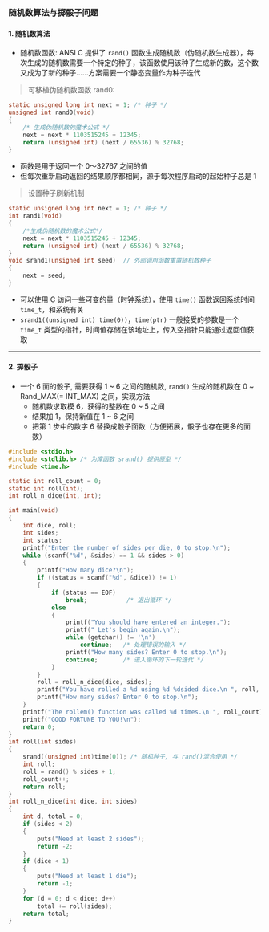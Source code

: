 ### 随机数算法与掷骰子问题

#### 1. 随机数算法

- 随机数函数: ANSI C 提供了 ```rand()``` 函数生成随机数（伪随机数生成器），每次生成的随机数需要一个特定的种子，该函数使用该种子生成新的数，这个数又成为了新的种子......方案需要一个静态变量作为种子迭代

> 可移植伪随机数函数 rand0: 

```c
static unsigned long int next = 1; /* 种子 */
unsigned int rand0(void)
{
    /* 生成伪随机数的魔术公式 */
    next = next * 1103515245 + 12345;
    return (unsigned int) (next / 65536) % 32768;
}
```

- 函数是用于返回一个 0～32767 之间的值
- 但每次重新启动返回的结果顺序都相同，源于每次程序启动的起始种子总是 1

> 设置种子刷新机制

```c
static unsigned long int next = 1; /* 种子 */
int rand1(void)
{
    /*生成伪随机数的魔术公式*/
    next = next * 1103515245 + 12345;
    return (unsigned int) (next / 65536) % 32768;
}
void srand1(unsigned int seed)  // 外部调用函数重置随机数种子
{
    next = seed;
}
``` 

- 可以使用 C 访问一些可变的量（时钟系统），使用 ```time()``` 函数返回系统时间 ```time_t```，和系统有关
- ```srand1((unsigned int) time(0))```，```time(ptr)``` 一般接受的参数是一个 ```time_t``` 类型的指针，时间值存储在该地址上，传入空指针只能通过返回值获取

---
#### 2. 掷骰子

* 一个 6 面的骰子, 需要获得 1 ~ 6 之间的随机数, ```rand()``` 生成的随机数在 0 ~ Rand_MAX(= INT_MAX) 之间，实现方法
  - 随机数求取模 6，获得的整数在 0 ~ 5 之间
  - 结果加 1，保持新值在 1 ~ 6 之间
  - 把第 1 步中的数字 6 替换成骰子面数（方便拓展，骰子也存在更多的面数）

```c
#include <stdio.h>
#include <stdlib.h> /* 为库函数 srand() 提供原型 */
#include <time.h>

static int roll_count = 0;
static int roll(int);
int roll_n_dice(int, int);

int main(void)
{
    int dice, roll;
    int sides;
    int status;
    printf("Enter the number of sides per die, 0 to stop.\n");
    while (scanf("%d", &sides) == 1 && sides > 0)
    {
        printf("How many dice?\n");
        if ((status = scanf("%d", &dice)) != 1)
        {
            if (status == EOF)
                break;           /* 退出循环 */
            else
            {
                printf("You should have entered an integer.");
                printf(" Let's begin again.\n");
                while (getchar() != '\n')
                    continue;   /* 处理错误的输入 */
                printf("How many sides? Enter 0 to stop.\n");
                continue;       /* 进入循环的下一轮迭代 */
            }
        }
        roll = roll_n_dice(dice, sides);
        printf("You have rolled a %d using %d %dsided dice.\n ", roll, dice, sides);
        printf("How many sides? Enter 0 to stop.\n");
    }
    printf("The rollem() function was called %d times.\n ", roll_count);
    printf("GOOD FORTUNE TO YOU!\n");
    return 0;
}
int roll(int sides)
{   
    srand((unsigned int)time(0)); /* 随机种子, 与 rand()混合使用 */
    int roll;
    roll = rand() % sides + 1;
    roll_count++;
    return roll;
}
int roll_n_dice(int dice, int sides)
{
    int d, total = 0;
    if (sides < 2)
    {
        puts("Need at least 2 sides");
        return -2;
    }
    if (dice < 1)
    {
        puts("Need at least 1 die");
        return -1;
    }
    for (d = 0; d < dice; d++)
        total += roll(sides);
    return total;
}
```